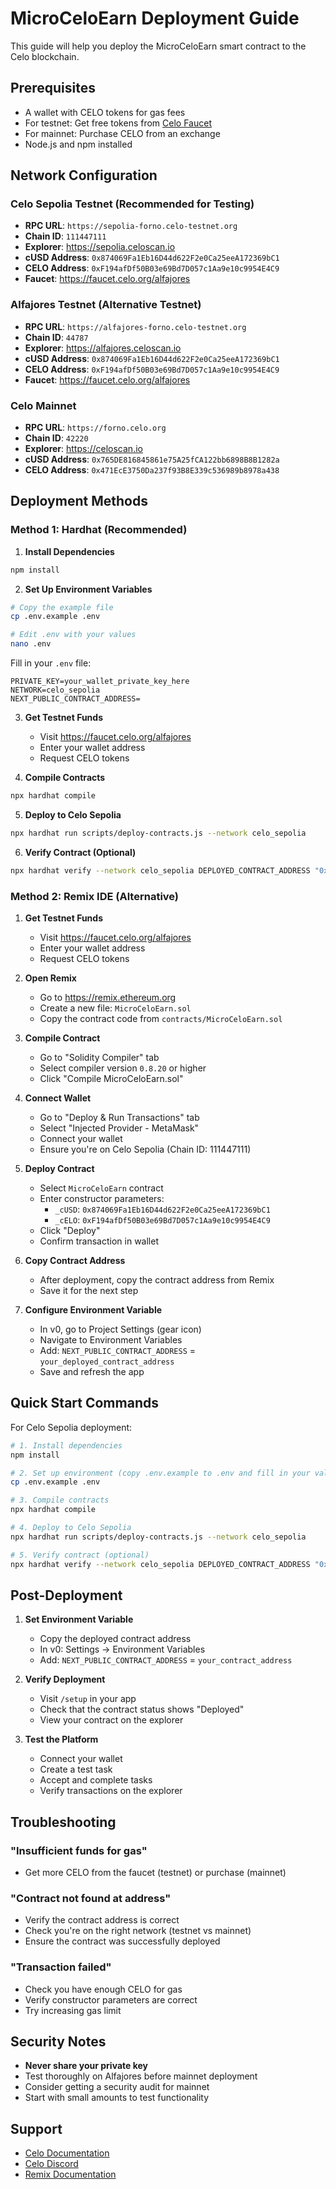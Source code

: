# MicroCeloEarn Deployment Guide

This guide will help you deploy the MicroCeloEarn smart contract to the Celo blockchain.

## Prerequisites

- A wallet with CELO tokens for gas fees
- For testnet: Get free tokens from [Celo Faucet](https://faucet.celo.org/alfajores)
- For mainnet: Purchase CELO from an exchange
- Node.js and npm installed

## Network Configuration

### Celo Sepolia Testnet (Recommended for Testing)
- **RPC URL**: `https://sepolia-forno.celo-testnet.org`
- **Chain ID**: `111447111`
- **Explorer**: https://sepolia.celoscan.io
- **cUSD Address**: `0x874069Fa1Eb16D44d622F2e0Ca25eeA172369bC1`
- **CELO Address**: `0xF194afDf50B03e69Bd7D057c1Aa9e10c9954E4C9`
- **Faucet**: https://faucet.celo.org/alfajores

### Alfajores Testnet (Alternative Testnet)
- **RPC URL**: `https://alfajores-forno.celo-testnet.org`
- **Chain ID**: `44787`
- **Explorer**: https://alfajores.celoscan.io
- **cUSD Address**: `0x874069Fa1Eb16D44d622F2e0Ca25eeA172369bC1`
- **CELO Address**: `0xF194afDf50B03e69Bd7D057c1Aa9e10c9954E4C9`
- **Faucet**: https://faucet.celo.org/alfajores

### Celo Mainnet
- **RPC URL**: `https://forno.celo.org`
- **Chain ID**: `42220`
- **Explorer**: https://celoscan.io
- **cUSD Address**: `0x765DE816845861e75A25fCA122bb6898B8B1282a`
- **CELO Address**: `0x471EcE3750Da237f93B8E339c536989b8978a438`

## Deployment Methods

### Method 1: Hardhat (Recommended)

1. **Install Dependencies**
```bash
npm install
```

2. **Set Up Environment Variables**
```bash
# Copy the example file
cp .env.example .env

# Edit .env with your values
nano .env
```

Fill in your `.env` file:
```env
PRIVATE_KEY=your_wallet_private_key_here
NETWORK=celo_sepolia
NEXT_PUBLIC_CONTRACT_ADDRESS=
```

3. **Get Testnet Funds**
   - Visit https://faucet.celo.org/alfajores
   - Enter your wallet address
   - Request CELO tokens

4. **Compile Contracts**
```bash
npx hardhat compile
```

5. **Deploy to Celo Sepolia**
```bash
npx hardhat run scripts/deploy-contracts.js --network celo_sepolia
```

6. **Verify Contract (Optional)**
```bash
npx hardhat verify --network celo_sepolia DEPLOYED_CONTRACT_ADDRESS "0x874069Fa1Eb16D44d622F2e0Ca25eeA172369bC1" "0xF194afDf50B03e69Bd7D057c1Aa9e10c9954E4C9"
```

### Method 2: Remix IDE (Alternative)

1. **Get Testnet Funds**
   - Visit https://faucet.celo.org/alfajores
   - Enter your wallet address
   - Request CELO tokens

2. **Open Remix**
   - Go to https://remix.ethereum.org
   - Create a new file: `MicroCeloEarn.sol`
   - Copy the contract code from `contracts/MicroCeloEarn.sol`

3. **Compile Contract**
   - Go to "Solidity Compiler" tab
   - Select compiler version `0.8.20` or higher
   - Click "Compile MicroCeloEarn.sol"

4. **Connect Wallet**
   - Go to "Deploy & Run Transactions" tab
   - Select "Injected Provider - MetaMask"
   - Connect your wallet
   - Ensure you're on Celo Sepolia (Chain ID: 111447111)

5. **Deploy Contract**
   - Select `MicroCeloEarn` contract
   - Enter constructor parameters:
     - `_cUSD`: `0x874069Fa1Eb16D44d622F2e0Ca25eeA172369bC1`
     - `_cELO`: `0xF194afDf50B03e69Bd7D057c1Aa9e10c9954E4C9`
   - Click "Deploy"
   - Confirm transaction in wallet

6. **Copy Contract Address**
   - After deployment, copy the contract address from Remix
   - Save it for the next step

7. **Configure Environment Variable**
   - In v0, go to Project Settings (gear icon)
   - Navigate to Environment Variables
   - Add: `NEXT_PUBLIC_CONTRACT_ADDRESS` = `your_deployed_contract_address`
   - Save and refresh the app

## Quick Start Commands

For Celo Sepolia deployment:

```bash
# 1. Install dependencies
npm install

# 2. Set up environment (copy .env.example to .env and fill in your values)
cp .env.example .env

# 3. Compile contracts
npx hardhat compile

# 4. Deploy to Celo Sepolia
npx hardhat run scripts/deploy-contracts.js --network celo_sepolia

# 5. Verify contract (optional)
npx hardhat verify --network celo_sepolia DEPLOYED_CONTRACT_ADDRESS "0x874069Fa1Eb16D44d622F2e0Ca25eeA172369bC1" "0xF194afDf50B03e69Bd7D057c1Aa9e10c9954E4C9"
```

## Post-Deployment

1. **Set Environment Variable**
   - Copy the deployed contract address
   - In v0: Settings → Environment Variables
   - Add: `NEXT_PUBLIC_CONTRACT_ADDRESS` = `your_contract_address`

2. **Verify Deployment**
   - Visit `/setup` in your app
   - Check that the contract status shows "Deployed"
   - View your contract on the explorer

3. **Test the Platform**
   - Connect your wallet
   - Create a test task
   - Accept and complete tasks
   - Verify transactions on the explorer

## Troubleshooting

### "Insufficient funds for gas"
- Get more CELO from the faucet (testnet) or purchase (mainnet)

### "Contract not found at address"
- Verify the contract address is correct
- Check you're on the right network (testnet vs mainnet)
- Ensure the contract was successfully deployed

### "Transaction failed"
- Check you have enough CELO for gas
- Verify constructor parameters are correct
- Try increasing gas limit

## Security Notes

- **Never share your private key**
- Test thoroughly on Alfajores before mainnet deployment
- Consider getting a security audit for mainnet
- Start with small amounts to test functionality

## Support

- [Celo Documentation](https://docs.celo.org)
- [Celo Discord](https://discord.gg/celo)
- [Remix Documentation](https://remix-ide.readthedocs.io)
